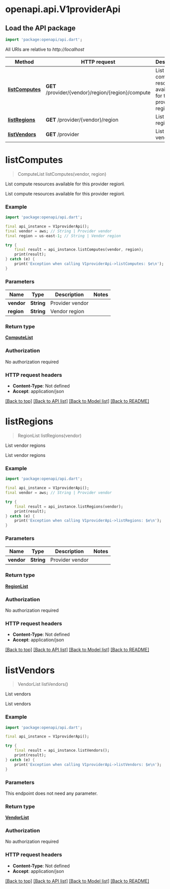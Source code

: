 # openapi.api.V1providerApi

## Load the API package
```dart
import 'package:openapi/api.dart';
```

All URIs are relative to *http://localhost*

Method | HTTP request | Description
------------- | ------------- | -------------
[**listComputes**](V1providerApi.md#listcomputes) | **GET** /provider/{vendor}/region/{region}/compute | List compute resources available for this provider region\\
[**listRegions**](V1providerApi.md#listregions) | **GET** /provider/{vendor}/region | List vendor regions
[**listVendors**](V1providerApi.md#listvendors) | **GET** /provider | List vendors


# **listComputes**
> ComputeList listComputes(vendor, region)

List compute resources available for this provider region\\

List compute resources available for this provider region\\

### Example
```dart
import 'package:openapi/api.dart';

final api_instance = V1providerApi();
final vendor = aws; // String | Provider vendor
final region = us-east-1; // String | Vendor region

try {
    final result = api_instance.listComputes(vendor, region);
    print(result);
} catch (e) {
    print('Exception when calling V1providerApi->listComputes: $e\n');
}
```

### Parameters

Name | Type | Description  | Notes
------------- | ------------- | ------------- | -------------
 **vendor** | **String**| Provider vendor | 
 **region** | **String**| Vendor region | 

### Return type

[**ComputeList**](ComputeList.md)

### Authorization

No authorization required

### HTTP request headers

 - **Content-Type**: Not defined
 - **Accept**: application/json

[[Back to top]](#) [[Back to API list]](../README.md#documentation-for-api-endpoints) [[Back to Model list]](../README.md#documentation-for-models) [[Back to README]](../README.md)

# **listRegions**
> RegionList listRegions(vendor)

List vendor regions

List vendor regions

### Example
```dart
import 'package:openapi/api.dart';

final api_instance = V1providerApi();
final vendor = aws; // String | Provider vendor

try {
    final result = api_instance.listRegions(vendor);
    print(result);
} catch (e) {
    print('Exception when calling V1providerApi->listRegions: $e\n');
}
```

### Parameters

Name | Type | Description  | Notes
------------- | ------------- | ------------- | -------------
 **vendor** | **String**| Provider vendor | 

### Return type

[**RegionList**](RegionList.md)

### Authorization

No authorization required

### HTTP request headers

 - **Content-Type**: Not defined
 - **Accept**: application/json

[[Back to top]](#) [[Back to API list]](../README.md#documentation-for-api-endpoints) [[Back to Model list]](../README.md#documentation-for-models) [[Back to README]](../README.md)

# **listVendors**
> VendorList listVendors()

List vendors

List vendors

### Example
```dart
import 'package:openapi/api.dart';

final api_instance = V1providerApi();

try {
    final result = api_instance.listVendors();
    print(result);
} catch (e) {
    print('Exception when calling V1providerApi->listVendors: $e\n');
}
```

### Parameters
This endpoint does not need any parameter.

### Return type

[**VendorList**](VendorList.md)

### Authorization

No authorization required

### HTTP request headers

 - **Content-Type**: Not defined
 - **Accept**: application/json

[[Back to top]](#) [[Back to API list]](../README.md#documentation-for-api-endpoints) [[Back to Model list]](../README.md#documentation-for-models) [[Back to README]](../README.md)

